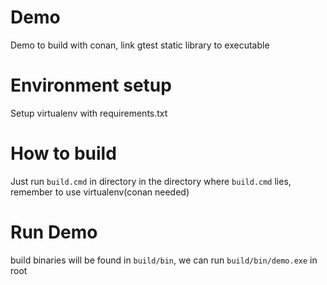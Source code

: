 # Demo
Demo to build with conan, link gtest static library to executable

# Environment setup
Setup virtualenv with requirements.txt

# How to build
Just run `build.cmd` in directory in the directory where `build.cmd` lies,
remember to use virtualenv(conan needed)

# Run Demo
build binaries will be found in `build/bin`, we can run `build/bin/demo.exe` in root
